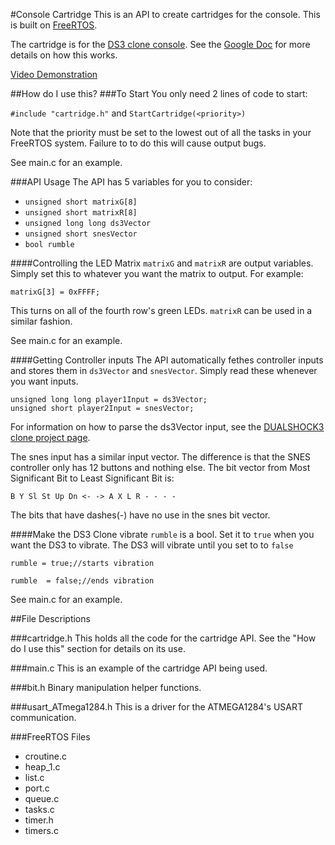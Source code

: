 #Console Cartridge
This is an API to create cartridges for the console.
This is built on [FreeRTOS](http://www.freertos.org/).

The cartridge is for the [DS3 clone console](https://github.com/oribix/CS122A-Console).
See the [Google Doc](https://drive.google.com/open?id=0B5K5OUHJGcLmLTlsRlRZWVctNUk) for more details on how this works.

[Video Demonstration](https://www.youtube.com/watch?v=FelWu7re3BA)

##How do I use this?
###To Start
You only need 2 lines of code to start:

`#include "cartridge.h"` and `StartCartridge(<priority>)`

Note that the priority must be set to the lowest out of all the tasks in your FreeRTOS system.
Failure to to do this will cause output bugs.

See main.c for an example.

###API Usage
The API has 5 variables for you to consider:
- `unsigned short matrixG[8]`
- `unsigned short matrixR[8]`
- `unsigned long long ds3Vector`
- `unsigned short snesVector`
- `bool rumble`

####Controlling the LED Matrix
`matrixG` and `matrixR` are output variables.
Simply set this to whatever you want the matrix to output.
For example:

`matrixG[3] = 0xFFFF;`

This turns on all of the fourth row's green LEDs.
`matrixR` can be used in a similar fashion.

See main.c for an example.

####Getting Controller inputs
The API automatically fethes controller inputs and stores them in `ds3Vector` and `snesVector`.
Simply read these whenever you want inputs.

```
unsigned long long player1Input = ds3Vector;
unsigned short player2Input = snesVector;
```

For information on how to parse the ds3Vector input,
see the [DUALSHOCK3 clone project page](https://github.com/oribix/DualShock3-Clone-ATMEGA1284).

The snes input has a similar input vector.
The difference is that the SNES controller only has 12 buttons and nothing else.
The bit vector from Most Significant Bit to Least Significant Bit is:

`B Y Sl St Up Dn <- -> A X L R - - - -`

The bits that have dashes(-) have no use in the snes bit vector.

####Make the DS3 Clone vibrate
`rumble` is a bool.
Set it to `true` when you want the DS3 to vibrate.
The DS3 will vibrate until you set to to `false`

`rumble = true;//starts vibration`

`rumble  = false;//ends vibration`

See main.c for an example.

##File Descriptions

###cartridge.h
This holds all the code for the cartridge API.
See the "How do I use this" section for details on its use.

###main.c
This is an example of the cartridge API being used.

###bit.h
Binary manipulation helper functions.

###usart_ATmega1284.h
This is a driver for the ATMEGA1284's USART communication.

###FreeRTOS Files
- croutine.c
- heap_1.c
- list.c
- port.c
- queue.c
- tasks.c
- timer.h
- timers.c
